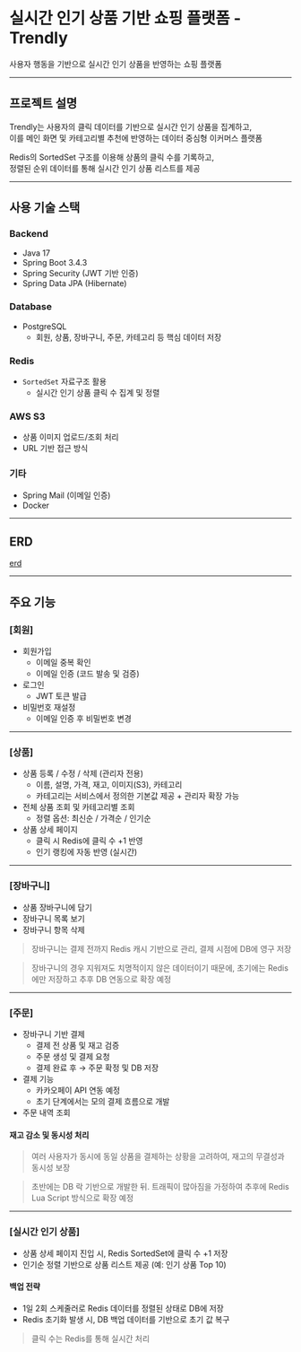 # 실시간 인기 상품 기반 쇼핑 플랫폼 - Trendly

사용자 행동을 기반으로 실시간 인기 상품을 반영하는 쇼핑 플랫폼

---

## 프로젝트 설명

Trendly는 사용자의 클릭 데이터를 기반으로 실시간 인기 상품을 집계하고,  
이를 메인 화면 및 카테고리별 추천에 반영하는 데이터 중심형 이커머스 플랫폼

Redis의 SortedSet 구조를 이용해 상품의 클릭 수를 기록하고,  
정렬된 순위 데이터를 통해 실시간 인기 상품 리스트를 제공

---

## 사용 기술 스택

### Backend
- Java 17
- Spring Boot 3.4.3
- Spring Security (JWT 기반 인증)
- Spring Data JPA (Hibernate)

### Database
- PostgreSQL
  - 회원, 상품, 장바구니, 주문, 카테고리 등 핵심 데이터 저장

### Redis
- `SortedSet` 자료구조 활용
  - 실시간 인기 상품 클릭 수 집계 및 정렬

### AWS S3
- 상품 이미지 업로드/조회 처리
- URL 기반 접근 방식

### 기타
- Spring Mail (이메일 인증)
- Docker

---

## ERD
[erd](/images/trandly_erd.png)

---

## 주요 기능

### [회원]
- 회원가입
  - 이메일 중복 확인
  - 이메일 인증 (코드 발송 및 검증)
- 로그인
  - JWT 토큰 발급
- 비밀번호 재설정
  - 이메일 인증 후 비밀번호 변경

---

### [상품]
- 상품 등록 / 수정 / 삭제 (관리자 전용)
  - 이름, 설명, 가격, 재고, 이미지(S3), 카테고리
  - 카테고리는 서비스에서 정의한 기본값 제공 + 관리자 확장 가능
- 전체 상품 조회 및 카테고리별 조회
  - 정렬 옵션: 최신순 / 가격순 / 인기순
- 상품 상세 페이지
  - 클릭 시 Redis에 클릭 수 +1 반영
  - 인기 랭킹에 자동 반영 (실시간)

---

### [장바구니]
- 상품 장바구니에 담기
- 장바구니 목록 보기
- 장바구니 항목 삭제

> 장바구니는 결제 전까지 Redis 캐시 기반으로 관리, 결제 시점에 DB에 영구 저장

> 장바구니의 경우 지워져도 치명적이지 않은 데이터이기 때문에, 초기에는 Redis에만 저장하고 추후 DB 연동으로 확장 예정

---

### [주문]
- 장바구니 기반 결제
  - 결제 전 상품 및 재고 검증
  - 주문 생성 및 결제 요청
  - 결제 완료 후 → 주문 확정 및 DB 저장
- 결제 기능
  - 카카오페이 API 연동 예정
  - 초기 단계에서는 모의 결제 흐름으로 개발
- 주문 내역 조회

#### 재고 감소 및 동시성 처리
> 여러 사용자가 동시에 동일 상품을 결제하는 상황을 고려하여, 재고의 무결성과 동시성 보장

> 초반에는 DB 락 기반으로 개발한 뒤. 트래픽이 많아짐을 가정하여 추후에 Redis Lua Script 방식으로 확장 예정

---

### [실시간 인기 상품]

- 상품 상세 페이지 진입 시, Redis SortedSet에 클릭 수 +1 저장
- 인기순 정렬 기반으로 상품 리스트 제공 (예: 인기 상품 Top 10)

#### 백업 전략
- 1일 2회 스케줄러로 Redis 데이터를 정렬된 상태로 DB에 저장
- Redis 초기화 발생 시, DB 백업 데이터를 기반으로 초기 값 복구

> 클릭 수는 Redis를 통해 실시간 처리  
